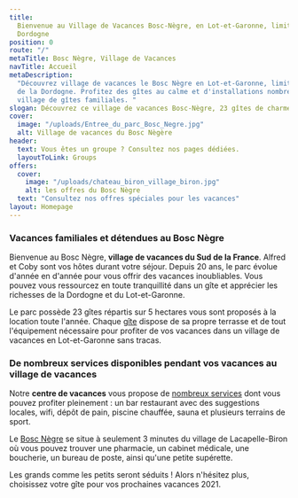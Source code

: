```yaml
---
title:
  Bienvenue au Village de Vacances Bosc-Nègre, en Lot-et-Garonne, limitrophe
  Dordogne
position: 0
route: "/"
metaTitle: Bosc Nègre, Village de Vacances
navTitle: Accueil
metaDescription:
  "Découvrez village de vacances le Bosc Nègre en Lot-et-Garonne, limitrophe
  de la Dordogne. Profitez des gîtes au calme et d'installations nombreux dans ce
  village de gîtes familiales. "
slogan: Découvrez ce village de vacances Bosc-Nègre, 23 gîtes de charme dans le Lot-et-Garonne
cover:
  image: "/uploads/Entree_du_parc_Bosc_Negre.jpg"
  alt: Village de vacances du Bosc Nègère
header:
  text: Vous êtes un groupe ? Consultez nos pages dédiées.
  layoutToLink: Groups
offers:
  cover:
    image: "/uploads/chateau_biron_village_biron.jpg"
    alt: les offres du Bosc Nègre
  text: "Consultez nos offres spéciales pour les vacances"
layout: Homepage
---
```


### Vacances familiales et détendues au Bosc Nègre

Bienvenue au Bosc Nègre, **village de vacances du Sud de la France**. Alfred et Coby sont vos hôtes durant votre séjour. Depuis 20 ans, le parc évolue d'année en d'année pour vous offrir des vacances inoubliables. Vous pouvez vous ressourcez en toute tranquillité dans un gîte et apprécier les richesses de la Dordogne et du Lot-et-Garonne.

Le parc possède 23 gîtes répartis sur 5 hectares vous sont proposés à la location toute l'année. Chaque [gîte](/tous-les-gites/) dispose de sa propre terrasse et de tout l'équipement nécessaire pour profiter de vos vacances dans un village de vacances en Lot-et-Garonne sans tracas.

### De nombreux services disponibles pendant vos vacances au village de vacances

Notre **centre de vacances** vous propose de [nombreux services](/tous-les-services/) dont vous pouvez profiter pleinement : un bar restaurant avec des suggestions locales, wifi, dépôt de pain, piscine chauffée, sauna et plusieurs terrains de sport.

Le [Bosc Nègre](http://www.villagesdegites.fr/fr/il4-village_i65573-village-de-vacances-bosc-negre-lot-et-garonne.aspx) se situe à seulement 3 minutes du village de Lacapelle-Biron où vous pouvez trouver une pharmacie, un cabinet médicale, une boucherie, un bureau de poste, ainsi qu'une petite supérette.

Les grands comme les petits seront séduits ! Alors n'hésitez plus, choisissez votre gîte pour vos prochaines vacances 2021.
